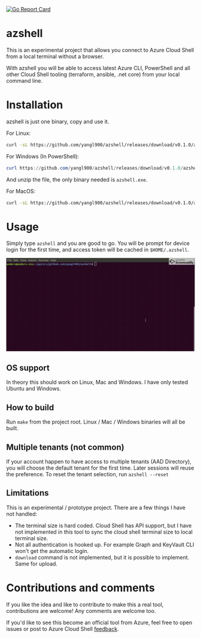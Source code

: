 [![Go Report Card](https://goreportcard.com/badge/github.com/yangl900/azshell)](https://goreportcard.com/report/github.com/yangl900/azshell)

# azshell
This is an experimental project that allows you connect to Azure Cloud Shell from a local terminal without a browser.

With azshell you will be able to access latest Azure CLI, PowerShell and all other Cloud Shell tooling (terraform, ansible, .net core) from your local command line.

# Installation
azshell is just one binary, copy and use it.

For Linux:
```bash
curl -sL https://github.com/yangl900/azshell/releases/download/v0.1.0/azshell_linux_64-bit.tar.gz | tar xz
```

For Windows (In PowerShell):
```powershell
curl https://github.com/yangl900/azshell/releases/download/v0.1.0/azshell_windows_64-bit.zip -OutFile azshell_windows_64.zip
```
And unzip the file, the only binary needed is `azshell.exe`.

For MacOS:
```bash
curl -sL https://github.com/yangl900/azshell/releases/download/v0.1.0/azshell_macOS_64-bit.tar.gz | tar xz
```

# Usage
Simply type `azshell` and you are good to go. You will be prompt for device login for the first time, and access token will be cached in `$HOME/.azshell`.

![Demo](gif/azshell.gif)

## OS support
In theory this should work on Linux, Mac and Windows. I have only tested Ubuntu and Windows.

## How to build
Run `make` from the project root. Linux / Mac / Windows binaries will all be built.

## Multiple tenants (not common)
If your account happen to have access to multiple tenants (AAD Directory), you will choose the default tenant for the first time. Later sessions will reuse the preference. To reset the tenant selection, run `azshell --reset`

## Limitations
This is an experimental / prototype project. There are a few things I have not handled:

* The terminal size is hard coded. Cloud Shell has API support, but I have not implemented in this tool to sync the cloud shell terminal size to local terminal size.
* Not all authentication is hooked up. For example Graph and KeyVault CLI won't get the automatic login.
* `download` command is not implemented, but it is possible to implement. Same for upload.

# Contributions and comments
If you like the idea and like to contribute to make this a real tool, contributions are welcome! Any comments are welcome too.

If you'd like to see this become an official tool from Azure, feel free to open issues or post to Azure Cloud Shell [feedback](https://feedback.azure.com/forums/598699-azure-cloud-shell).